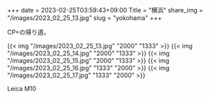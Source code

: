 +++
date  = 2023-02-25T03:59:43+09:00
Title = "横浜"
share_img = "/images/2023_02_25_13.jpg"
slug = "yokohama"
+++

CP+の帰り道。

{{< img "/images/2023_02_25_13.jpg" "2000" "1333" >}}
{{< img "/images/2023_02_25_14.jpg" "2000" "1333" >}}
{{< img "/images/2023_02_25_15.jpg" "2000" "1333" >}}
{{< img "/images/2023_02_25_16.jpg" "1333" "2000" >}}
{{< img "/images/2023_02_25_17.jpg" "1333" "2000" >}}

Leica M10
